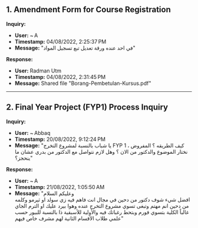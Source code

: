 ## 1. Amendment Form for Course Registration  
**Inquiry:**  
- **User:** ~ A  
- **Timestamp:** 04/08/2022, 2:25:37 PM  
- **Message:** "في احد عنده ورقة تعديل تبع تسجيل المواد"  

**Response:**  
- **User:** Radman Utm  
- **Timestamp:** 04/08/2022, 2:31:45 PM  
- **Message:** Shared file "Borang-Pembetulan-Kursus.pdf"  

---

## 2. Final Year Project (FYP1) Process Inquiry  
**Inquiry:**  
- **User:** ~ Abbaq  
- **Timestamp:** 20/08/2022, 9:12:24 PM  
- **Message:** "يا شباب بالنسبة لمشروع التخرج FYP 1 ، كيف الطريقه ؟ المفروض نختار الموضوع والدكتور من الان ؟ وهل لازم نتواصل مع الدكتور من بدري عشان ما ينحجز؟"  

**Response:**  
- **User:** ~ A  
- **Timestamp:** 21/08/2022, 1:05:50 AM  
- **Message:** "وعليكم السلام  
افضل شيء شوف دكتور من دحين في مجال انت فاهم فيه زي سولد او ثيرمو وكلمه من دحين انم مهتم وتبغى تسوي مشروع التخرج عنده وهوا بيرد عليك او الترم الجاي غالباً الكلية بتسوي فورم وبتحط رغباتك فيه والأولية للأسبقية ذا بالنسبة للبيور حسب علمي طلاب الأقسام الثانية لهم مشرف خاص فيهم"
